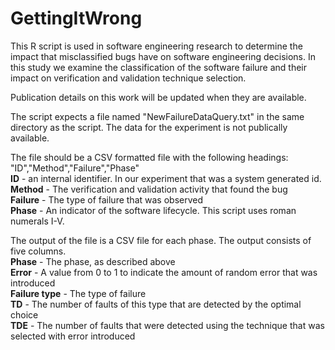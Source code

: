 GettingItWrong
==============

This R script is used in software engineering research to determine the impact that misclassified bugs have on software engineering decisions.  In this study we examine the classification of the software failure and their impact on verification and validation technique selection.  

Publication details on this work will be updated when they are available.  

The script expects a file named "NewFailureDataQuery.txt" in the same directory as the script.
The data for the experiment is not publically available.

The file should be a CSV formatted file with the following headings: "ID","Method","Failure","Phase"   
**ID** - an internal identifier.  In our experiment that was a system generated id.   
**Method** - The verification and validation activity that found the bug   
**Failure** - The type of failure that was observed   
**Phase** - An indicator of the software lifecycle.  This script uses roman numerals I-V.   

The output of the file is a CSV file for each phase.  The output consists of five columns.   
**Phase** - The phase, as described above   
**Error** - A value from 0 to 1 to indicate the amount of random error that was introduced   
**Failure type** - The type of failure    
**TD** - The number of faults of this type that are detected by the optimal choice   
**TDE** - The number of faults that were detected using the technique that was selected with error introduced   







